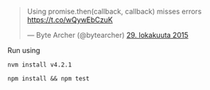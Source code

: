 <blockquote class="twitter-tweet" lang="fi"><p lang="en" dir="ltr">Using promise.then(callback, callback) misses errors <a href="https://t.co/wQywEbCzuK">https://t.co/wQywEbCzuK</a></p>&mdash; Byte Archer (@bytearcher) <a href="https://twitter.com/bytearcher/status/659690625244258304">29. lokakuuta 2015</a></blockquote>
<script async src="//platform.twitter.com/widgets.js" charset="utf-8"></script>

Run using

```
nvm install v4.2.1

npm install && npm test
```
